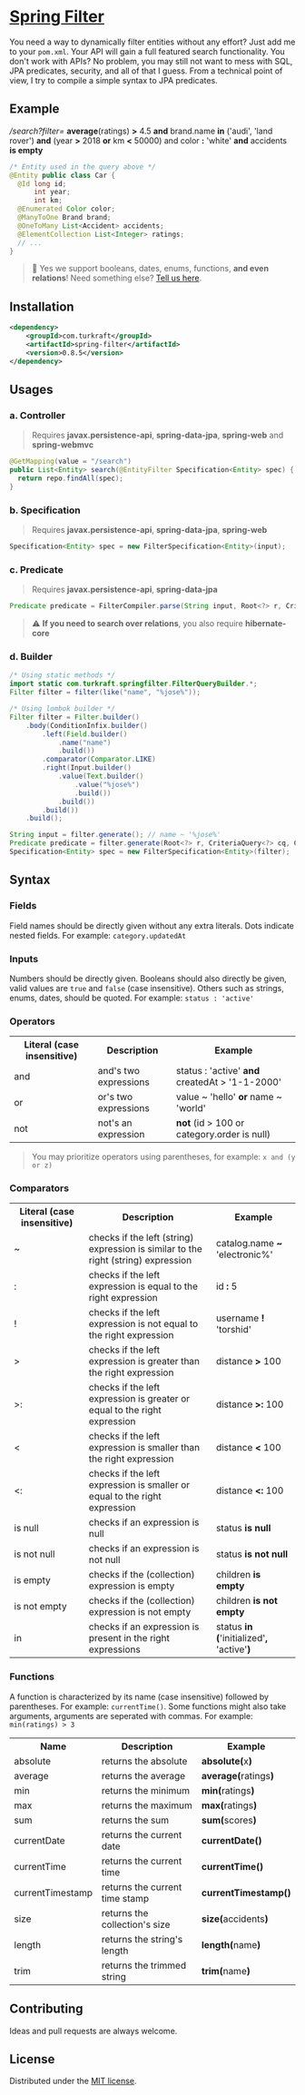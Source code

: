 # [Spring Filter](https://spring-filter.herokuapp.com/)

You need a way to dynamically filter entities without any effort? Just add me to your `pom.xml`.
Your API will gain a full featured search functionality. You don't work with APIs? No problem, you may still not want to mess with SQL, JPA predicates, security, and all of that I guess. From a technical point of view, I try to compile a simple syntax to JPA predicates.

## Example
*/search?filter=* **average**(ratings) **>** 4.5 **and** brand.name **in** ('audi', 'land rover') **and** (year **>** 2018 **or** km **<** 50000) and color **:** 'white' **and** accidents **is empty**

```java
/* Entity used in the query above */
@Entity public class Car {
  @Id long id;
      int year;
      int km;
  @Enumerated Color color;
  @ManyToOne Brand brand;
  @OneToMany List<Accident> accidents;
  @ElementCollection List<Integer> ratings;
  // ...
}
```

> :rocket: Yes we support booleans, dates, enums, functions, **and even relations**! Need something else? [Tell us here](https://github.com/torshid/spring-filter/issues).

## Installation

```xml
<dependency>
    <groupId>com.turkraft</groupId>
    <artifactId>spring-filter</artifactId>
    <version>0.8.5</version>
</dependency>
```

## Usages

### a. Controller
> Requires **javax.persistence-api**, **spring-data-jpa**, **spring-web** and **spring-webmvc**
```java
@GetMapping(value = "/search")
public List<Entity> search(@EntityFilter Specification<Entity> spec) {
  return repo.findAll(spec);
}
```

### b. Specification
> Requires **javax.persistence-api**, **spring-data-jpa**, **spring-web**
```java
Specification<Entity> spec = new FilterSpecification<Entity>(input);
```

### c. Predicate
> Requires **javax.persistence-api**, **spring-data-jpa**
```java
Predicate predicate = FilterCompiler.parse(String input, Root<?> r, CriteriaQuery<?> q, CriteriaBuilder cb);
```

> :warning: **If you need to search over relations**, you also require **hibernate-core**

### d. Builder
```java
/* Using static methods */
import static com.turkraft.springfilter.FilterQueryBuilder.*;
Filter filter = filter(like("name", "%jose%"));
```
```java
/* Using lombok builder */
Filter filter = Filter.builder()
    .body(ConditionInfix.builder()
        .left(Field.builder()
            .name("name")
            .build())
        .comparator(Comparator.LIKE)
        .right(Input.builder()
            .value(Text.builder()
                .value("%jose%")
                .build())
            .build())
        .build())
    .build();
```
```java
String input = filter.generate(); // name ~ '%jose%'
Predicate predicate = filter.generate(Root<?> r, CriteriaQuery<?> cq, CriteriaBuilder cb);
Specification<Entity> spec = new FilterSpecification<Entity>(filter);
```

## Syntax

### Fields
Field names should be directly given without any extra literals. Dots indicate nested fields. For example: `category.updatedAt`

### Inputs
Numbers should be directly given. Booleans should also directly be given, valid values are `true` and `false` (case insensitive). Others such as strings, enums, dates, should be quoted. For example: `status : 'active'`

### Operators
<table>
  <tr> <th>Literal (case insensitive)</th> <th>Description</th> <th>Example</th> </tr>
  <tr> <td>and</th> <td>and's two expressions</td> <td>status : 'active' <b>and</b> createdAt > '1-1-2000'</td> </tr>
  <tr> <td>or</th> <td>or's two expressions</td> <td>value ~ 'hello' <b>or</b> name ~ 'world'</td> </tr>
  <tr> <td>not</th> <td>not's an expression</td> <td> <b>not</b> (id > 100 or category.order is null) </td> </tr>
</table>

> You may prioritize operators using parentheses, for example: `x and (y or z)`

### Comparators
<table>
  <tr> <th>Literal (case insensitive)</th> <th>Description</th> <th>Example</th> </tr>
  <tr> <td>~</th> <td>checks if the left (string) expression is similar to the right (string) expression</td> <td>catalog.name <b>~</b> 'electronic%'</td> </tr>
  <tr> <td>:</th> <td>checks if the left expression is equal to the right expression</td> <td>id <b>:</b> 5</td> </tr>
  <tr> <td>!</th> <td>checks if the left expression is not equal to the right expression</td> <td>username <b>!</b> 'torshid'</td> </tr>
  <tr> <td>></th> <td>checks if the left expression is greater than the right expression</td> <td>distance <b>></b> 100</td> </tr>
  <tr> <td>>:</th> <td>checks if the left expression is greater or equal to the right expression</td> <td>distance <b>>:</b> 100</td> </tr>
  <tr> <td><</th> <td>checks if the left expression is smaller than the right expression</td> <td>distance <b><</b> 100</td> </tr>
  <tr> <td><:</th> <td>checks if the left expression is smaller or equal to the right expression</td> <td>distance <b><:</b> 100</td> </tr>
  <tr> <td>is null</th> <td>checks if an expression is null</td> <td>status <b>is null</b></td> </tr>
  <tr> <td>is not null</th> <td>checks if an expression is not null</td> <td>status <b>is not null</b></td> </tr>
  <tr> <td>is empty</th> <td>checks if the (collection) expression is empty</td> <td>children <b>is empty</b></td> </tr>
  <tr> <td>is not empty</th> <td>checks if the (collection) expression is not empty</td> <td>children <b>is not empty</b></td> </tr>
  <tr> <td>in</th> <td>checks if an expression is present in the right expressions</td> <td>status <b>in (</b>'initialized'<b>,</b> 'active'<b>)</b></td> </tr>
</table>

### Functions
A function is characterized by its name (case insensitive) followed by parentheses. For example: `currentTime()`. Some functions might also take arguments, arguments are seperated with commas. For example: `min(ratings) > 3`
<table>
  <tr> <th>Name</th> <th>Description</th> <th>Example</th> </tr>
  <tr> <td> absolute </th> <td> returns the absolute </td> <td> <b>absolute(</b>x<b>)</b> </td> </tr>
  <tr> <td> average </th> <td> returns the average </td> <td> <b>average(</b>ratings<b>)</b> </td> </tr>
  <tr> <td> min </th> <td> returns the minimum </td> <td> <b>min(</b>ratings<b>)</b> </td> </tr>
  <tr> <td> max </th> <td> returns the maximum </td> <td> <b>max(</b>ratings<b>)</b> </td> </tr>
  <tr> <td> sum </th> <td> returns the sum </td> <td> <b>sum(</b>scores<b>)</b> </td> </tr>
  <tr> <td> currentDate </th> <td> returns the current date </td> <td> <b>currentDate()</b> </td> </tr>
  <tr> <td> currentTime </th> <td> returns the current time </td> <td> <b>currentTime()</b> </td> </tr>
  <tr> <td> currentTimestamp </th> <td> returns the current time stamp </td> <td> <b>currentTimestamp()</b> </td> </tr>
  <tr> <td> size </th> <td> returns the collection's size </td> <td> <b>size(</b>accidents<b>)</b> </td> </tr>
  <tr> <td> length </th> <td> returns the string's length </td> <td> <b>length(</b>name<b>)</b> </td> </tr>
  <tr> <td> trim </th> <td> returns the trimmed string </td> <td> <b>trim(</b>name<b>)</b> </td> </tr>
</table>

## Contributing
Ideas and pull requests are always welcome.

## License
Distributed under the [MIT license](LICENSE).
